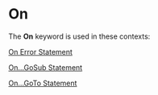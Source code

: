 
# On <keyword>

The  **On** keyword is used in these contexts:

 [On Error Statement](5f723da4-34bd-0a29-11b6-f6986d701570.md)

 [On...GoSub Statement](9c182e3e-55ba-0d0e-b66c-6ae00189fec5.md)

 [On...GoTo Statement](9c182e3e-55ba-0d0e-b66c-6ae00189fec5.md)
